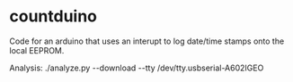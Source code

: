 countduino
==========

Code for an arduino that uses an interupt to log date/time stamps onto the local EEPROM.

Analysis:
./analyze.py --download --tty /dev/tty.usbserial-A602IGEO
